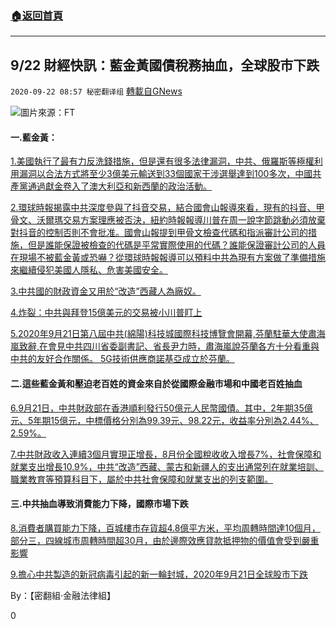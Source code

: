 ###  [:house:返回首頁](https://github.com/ourhimalayas/txt)
---

## 9/22 財經快訊：藍金黃國債稅務抽血，全球股市下跌
`2020-09-22 08:57 秘密翻译组` [轉載自GNews](https://gnews.org/zh-hant/377357/)

![](https://s3.amazonaws.com/gnews-media-offload/wp-content/uploads/2020/09/22084933/Picture47.png)圖片來源：FT 
####  **一.藍金黃：** 

[1.美國執行了最有力反洗錢措施，但是還有很多法律漏洞，中共、俄羅斯等極權利用漏洞以合法方式將至少3億美元輸送到33個國家干涉選舉達到100多次，中國共產黨通過獻金卷入了澳大利亞和新西蘭的政治活動。](https://on.ft.com/3iSJejt)

[2.環球時報揭露中共深度參與了抖音交易，結合國會山報導來看，現有的抖音、甲骨文、沃爾瑪交易方案理應被否決，紐約時報報導川普在周一說字節跳動必須放棄對抖音的控制否則不會批准。國會山報提到甲骨文檢查代碼和指派審計公司的措施，但是誰能保證被檢查的代碼是平常實際使用的代碼？誰能保證審計公司的人員在現場不被藍金黃或恐嚇？從環球時報報導可以預料中共為現有方案做了準備措施來繼續侵犯美國人隱私、危害美國安全。](https://thehill.com/policy/technology/517402-murky-tiktok-deal-raises-questions-about-chinas-role?amp&amp;__twitter_impression=true)

[3.中共國的財政資金又用於“改造”西藏人為廠奴。](https://reut.rs/3hSnTW7)

[4.炸裂：中共與拜登15億美元的交易被小川普盯上](https://thenationalpulse.com/exclusive/don-jr-hunter-biden/)

[5.2020年9月21日第八屆中共(綿陽)科技城國際科技博覽會開幕,芬蘭駐華大使肅海嵐致辭,在會見中共四川省委副書記、省長尹力時，肅海嵐說芬蘭各方十分看重與中共的友好合作關係。 5G技術供應商諾基亞成立於芬蘭。](https://www.sc.gov.cn/10462/14721/14722/14732/2020/9/21/07abfcf8805640f0bd5ffa1c7d75dd3f.shtml)

####  **二.這些藍金黃和壓迫老百姓的資金來自於從國際金融市場和中國老百姓抽血** 

[6.9月21日，中共財政部在香港順利發行50億元人民幣國債。其中，2年期35億元、5年期15億元，中標價格分別為99.39元、98.22元，收益率分別為2.44%、2.59%。](http://www.mof.gov.cn/zhengwuxinxi/caizhengxinwen/202009/t20200921_3591981.htm)

[7.中共財政收入連續3個月實現正增長，8月份全國稅收收入增長7%，社會保障和就業支出增長10.9%，中共“改造”西藏、蒙古和新疆人的支出通常列在就業培訓、職業教育等預算科目下，屬於中共社會保障和就業支出的列支範圍。](http://www.mof.gov.cn/zhengwuxinxi/caijingshidian/renminwang/202009/t20200921_3591748.htm)

####  **三.中共抽血導致消費能力下降，國際市場下跌** 

[8.消費者購買能力下降，百城樓市存貨超4.8億平方米，平均周轉時間達10個月，部分三，四線城市周轉時間超30月，由於邊際效應貸款抵押物的價值會受到嚴重影響](https://finance.sina.cn/2020-09-21/detail-iivhvpwy8038517.d.html?from=wap)

[9.擔心中共製造的新冠病毒引起的新一輪封城，2020年9月21日全球股市下跌](https://on.ft.com/32LMgR3)

By：【密翻組·金融法律組】

0
